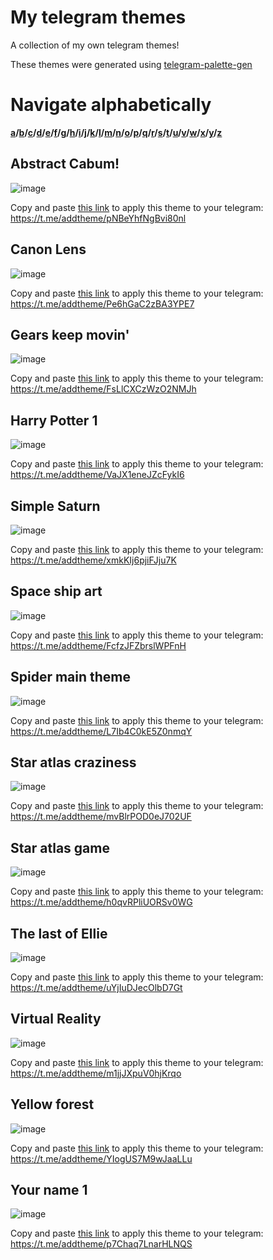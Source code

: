 # My telegram themes
A collection of my own telegram themes!

These themes were generated using [telegram-palette-gen](https://github.com/agnipau/telegram-palette-gen)

# Navigate alphabetically
**[a](#abstract-cabum)/[b](#b)/[c](#canon-lens)/[d](#d)/[e](#e)/[f](#f)/[g](#gears-keep-movin)/[h](#harry-potter-1)/[i](#i)/[j](#j)/[k](#k)/[l](#l)/[m](#m)/[n](#n)/[o](#0)/[p](#p)/[q](#q)/[r](#r)/[s](#space-ship-art)/[t](#the-last-of-ellie)/[u](#u)/[v](#virtual-reality)/[w](#w)/[x](#x)/[y](#yellow-forest)/[z](#z)**

## Abstract Cabum!
![image](https://user-images.githubusercontent.com/71613402/147879103-0de64fcb-58ad-402c-a6d2-5225b0f0daa5.png)

Copy and paste [this link](https://t.me/addtheme/pNBeYhfNgBvi80nl) to apply this theme to your telegram: https://t.me/addtheme/pNBeYhfNgBvi80nl

## Canon Lens
![image](https://user-images.githubusercontent.com/71613402/148066037-4e85726b-3b20-4011-8cca-2a8a67bf2ffc.png)

Copy and paste [this link](https://t.me/addtheme/Pe6hGaC2zBA3YPE7) to apply this theme to your telegram: https://t.me/addtheme/Pe6hGaC2zBA3YPE7

## Gears keep movin'
![image](https://user-images.githubusercontent.com/71613402/147879130-6930ce57-9868-49e9-9b05-b6965841cb34.png)

Copy and paste [this link](https://t.me/addtheme/FsLlCXCzWzO2NMJh) to apply this theme to your telegram: https://t.me/addtheme/FsLlCXCzWzO2NMJh

## Harry Potter 1
![image](https://user-images.githubusercontent.com/71613402/147886074-eb2451fd-6b16-47b2-863f-57127c65f30c.png)

Copy and paste [this link](https://t.me/addtheme/VaJX1eneJZcFykI6) to apply this theme to your telegram: https://t.me/addtheme/VaJX1eneJZcFykI6

## Simple Saturn
![image](https://user-images.githubusercontent.com/71613402/147879176-44370e96-2ee6-4386-aa6b-16b8a387100a.png)

Copy and paste [this link](https://t.me/addtheme/xmkKIj6pjiFJju7K) to apply this theme to your telegram: https://t.me/addtheme/xmkKIj6pjiFJju7K

## Space ship art
![image](https://user-images.githubusercontent.com/71613402/147879421-64cd3cab-be9c-437a-9872-3b782387a67a.png)

Copy and paste [this link](https://t.me/addtheme/FcfzJFZbrslWPFnH) to apply this theme to your telegram: https://t.me/addtheme/FcfzJFZbrslWPFnH

## Spider main theme
![image](https://user-images.githubusercontent.com/71613402/147879189-87185f1e-07ed-4322-8197-da21f1bfc625.png)

Copy and paste [this link](https://t.me/addtheme/L7Ib4C0kE5Z0nmqY) to apply this theme to your telegram: https://t.me/addtheme/L7Ib4C0kE5Z0nmqY

## Star atlas craziness
![image](https://user-images.githubusercontent.com/71613402/147941767-30651568-4936-47a7-9c95-6e0d01ded2d6.png)

Copy and paste [this link](https://t.me/addtheme/mvBlrPOD0eJ702UF) to apply this theme to your telegram: https://t.me/addtheme/mvBlrPOD0eJ702UF

## Star atlas game
![image](https://user-images.githubusercontent.com/71613402/147890795-5344c14f-f414-4b55-8267-07ca01d0558a.png)

Copy and paste [this link](https://t.me/addtheme/h0qvRPliUORSv0WG) to apply this theme to your telegram: https://t.me/addtheme/h0qvRPliUORSv0WG

## The last of Ellie
![image](https://user-images.githubusercontent.com/71613402/148076464-626900e6-e8b5-4b5f-82a3-05885af8a895.png)

Copy and paste [this link](https://t.me/addtheme/uYjIuDJecOlbD7Gt) to apply this theme to your telegram: https://t.me/addtheme/uYjIuDJecOlbD7Gt

## Virtual Reality
![image](https://user-images.githubusercontent.com/71613402/147879200-9185e389-6961-4a50-ad94-065fde616925.png)

Copy and paste [this link](https://t.me/addtheme/m1jjJXpuV0hjKrqo) to apply this theme to your telegram: https://t.me/addtheme/m1jjJXpuV0hjKrqo

## Yellow forest
![image](https://user-images.githubusercontent.com/71613402/148073784-3e818e96-6ee1-4be4-9924-c0f2967e8e85.png)

Copy and paste [this link](https://t.me/addtheme/YIogUS7M9wJaaLLu) to apply this theme to your telegram: https://t.me/addtheme/YIogUS7M9wJaaLLu

## Your name 1
![image](https://user-images.githubusercontent.com/71613402/147890659-c6522b4c-99ef-4896-9b24-78a7ce5a51d9.png)

Copy and paste [this link](https://t.me/addtheme/p7Chaq7LnarHLNQS) to apply this theme to your telegram: https://t.me/addtheme/p7Chaq7LnarHLNQS
